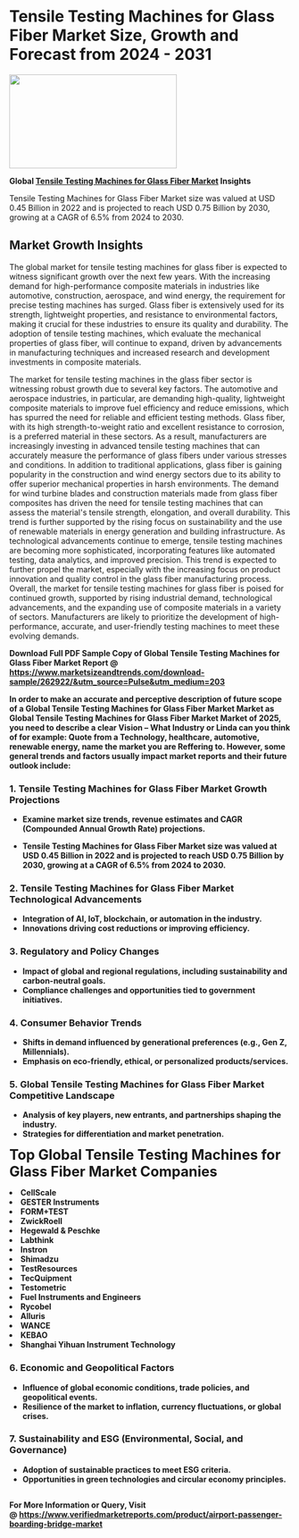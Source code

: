 <H1>Tensile Testing Machines for Glass Fiber Market Size, Growth and Forecast from 2024 - 2031</H1><img class="aligncenter size-medium wp-image-584254" src="https://thirdeyenews.in/wp-content/uploads/2024/09/Global-Market-Research-300x168.jpeg" alt="" width="300" height="168" /><p><strong>Global&nbsp;<a href="https://www.marketsizeandtrends.com/download-sample/262922/&amp;utm_source=Pulse&amp;utm_medium=203">Tensile Testing Machines for Glass Fiber Market</a> Insights</strong></p><p>Tensile Testing Machines for Glass Fiber Market size was valued at USD 0.45 Billion in 2022 and is projected to reach USD 0.75 Billion by 2030, growing at a CAGR of 6.5% from 2024 to 2030.</p><p><h2>Market Growth Insights</h2> <p>The global market for tensile testing machines for glass fiber is expected to witness significant growth over the next few years. With the increasing demand for high-performance composite materials in industries like automotive, construction, aerospace, and wind energy, the requirement for precise testing machines has surged. Glass fiber is extensively used for its strength, lightweight properties, and resistance to environmental factors, making it crucial for these industries to ensure its quality and durability. The adoption of tensile testing machines, which evaluate the mechanical properties of glass fiber, will continue to expand, driven by advancements in manufacturing techniques and increased research and development investments in composite materials.</p> <p><strong></strong></p> <p>The market for tensile testing machines in the glass fiber sector is witnessing robust growth due to several key factors. The automotive and aerospace industries, in particular, are demanding high-quality, lightweight composite materials to improve fuel efficiency and reduce emissions, which has spurred the need for reliable and efficient testing methods. Glass fiber, with its high strength-to-weight ratio and excellent resistance to corrosion, is a preferred material in these sectors. As a result, manufacturers are increasingly investing in advanced tensile testing machines that can accurately measure the performance of glass fibers under various stresses and conditions. In addition to traditional applications, glass fiber is gaining popularity in the construction and wind energy sectors due to its ability to offer superior mechanical properties in harsh environments. The demand for wind turbine blades and construction materials made from glass fiber composites has driven the need for tensile testing machines that can assess the material's tensile strength, elongation, and overall durability. This trend is further supported by the rising focus on sustainability and the use of renewable materials in energy generation and building infrastructure. As technological advancements continue to emerge, tensile testing machines are becoming more sophisticated, incorporating features like automated testing, data analytics, and improved precision. This trend is expected to further propel the market, especially with the increasing focus on product innovation and quality control in the glass fiber manufacturing process. Overall, the market for tensile testing machines for glass fiber is poised for continued growth, supported by rising industrial demand, technological advancements, and the expanding use of composite materials in a variety of sectors. Manufacturers are likely to prioritize the development of high-performance, accurate, and user-friendly testing machines to meet these evolving demands.</p> <p><strong></p><p><span class=""><strong>Download Full PDF Sample Copy of Global Tensile Testing Machines for Glass Fiber Market Report</strong> @ <a href="https://www.marketsizeandtrends.com/download-sample/262922/&amp;utm_source=Pulse&amp;utm_medium=203" target="_blank">https://www.marketsizeandtrends.com/download-sample/262922/&amp;utm_source=Pulse&amp;utm_medium=203</a></span></p><p>In order to make an accurate and perceptive description of future scope of a Global&nbsp;Tensile Testing Machines for Glass Fiber Market Market as Global&nbsp;Tensile Testing Machines for Glass Fiber Market Market of 2025, you need to describe a clear Vision &ndash; What Industry or Linda can you think of for example: Quote from a Technology, healthcare, automotive, renewable energy, name the market you are Reffering to. However, some general trends and factors usually impact market reports and their future outlook include:</p><h3>1.&nbsp;<strong>Tensile Testing Machines for Glass Fiber Market Growth Projections</strong></h3><ul><li>Examine market size trends, revenue estimates and CAGR (Compounded Annual Growth Rate) projections.</li><li><p>Tensile Testing Machines for Glass Fiber Market size was valued at USD 0.45 Billion in 2022 and is projected to reach USD 0.75 Billion by 2030, growing at a CAGR of 6.5% from 2024 to 2030.</p></li></ul><h3>2.&nbsp;<strong>Tensile Testing Machines for Glass Fiber Market Technological Advancements</strong></h3><ul><li>Integration of AI, IoT, blockchain, or automation in the industry.</li><li>Innovations driving cost reductions or improving efficiency.</li></ul><h3>3.&nbsp;<strong>Regulatory and Policy Changes</strong></h3><ul><li>Impact of global and regional regulations, including sustainability and carbon-neutral goals.</li><li>Compliance challenges and opportunities tied to government initiatives.</li></ul><h3>4.&nbsp;<strong>Consumer Behavior Trends</strong></h3><ul><li>Shifts in demand influenced by generational preferences (e.g., Gen Z, Millennials).</li><li>Emphasis on eco-friendly, ethical, or personalized products/services.</li></ul><h3>5.&nbsp;<strong>Global Tensile Testing Machines for Glass Fiber Market Competitive Landscape</strong></h3><ul><li>Analysis of key players, new entrants, and partnerships shaping the industry.</li><li>Strategies for differentiation and market penetration.</li></ul><p data-pm-slice="1 1 []"><span style="color: inherit; font-family: inherit; font-size: 25px;">Top Global Tensile Testing Machines for Glass Fiber Market Companies</span></p><div class="" data-test-id=""><p><li>CellScale</li><li> GESTER Instruments</li><li> FORM+TEST</li><li> ZwickRoell</li><li> Hegewald & Peschke</li><li> Labthink</li><li> Instron</li><li> Shimadzu</li><li> TestResources</li><li> TecQuipment</li><li> Testometric</li><li> Fuel Instruments and Engineers</li><li> Rycobel</li><li> Alluris</li><li> WANCE</li><li> KEBAO</li><li> Shanghai Yihuan Instrument Technology</li></p></div><h3>6.&nbsp;<strong>Economic and Geopolitical Factors</strong></h3><ul><li>Influence of global economic conditions, trade policies, and geopolitical events.</li><li>Resilience of the market to inflation, currency fluctuations, or global crises.</li></ul><h3>7.&nbsp;<strong>Sustainability and ESG (Environmental, Social, and Governance)</strong></h3><ul><li>Adoption of sustainable practices to meet ESG criteria.</li><li>Opportunities in green technologies and circular economy principles.</li></ul><h2><strong style="font-size: 14px;">For More Information or Query, Visit @&nbsp;</strong><a style="background-color: #ffffff; font-size: 14px;" href="https://www.marketsizeandtrends.com/report/tensile-testing-machines-for-glass-fiber-market/" target="_blank">https://www.verifiedmarketreports.com/product/airport-passenger-boarding-bridge-market</a></h2>
